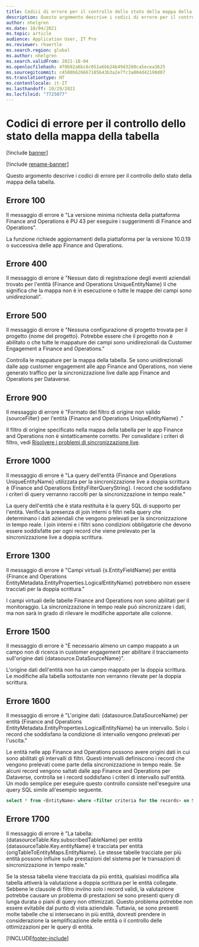 ```yaml
---
title: Codici di errore per il controllo dello stato della mappa della tabella
description: Questo argomento descrive i codici di errore per il controllo dello stato della mappa della tabella.
author: nhelgren
ms.date: 10/04/2021
ms.topic: article
audience: Application User, IT Pro
ms.reviewer: rhaertle
ms.search.region: global
ms.author: nhelgren
ms.search.validFrom: 2021-10-04
ms.openlocfilehash: 4f0b92a6bc6c051a6bb24b49d3280ca5ecea3625
ms.sourcegitcommit: c4500b626667185643b3a2e7fc3a004d42198d07
ms.translationtype: HT
ms.contentlocale: it-IT
ms.lasthandoff: 10/29/2021
ms.locfileid: "7725077"
---
```

# <a name="errors-codes-for-the-table-map-health-check"></a>Codici di errore per il controllo dello stato della mappa della tabella

[!include [banner](../../includes/banner.md)]

[!include [rename-banner](~/includes/cc-data-platform-banner.md)]

Questo argomento descrive i codici di errore per il controllo dello stato della mappa della tabella.

## <a name="error-100"></a>Errore 100

Il messaggio di errore è "La versione minima richiesta della piattaforma Finance and Operations è PU 43 per eseguire i suggerimenti di Finance and Operations".

La funzione richiede aggiornamenti della piattaforma per la versione 10.0.19 o successiva delle app Finance and Operations.

## <a name="error-400"></a>Errore 400

Il messaggio di errore è "Nessun dato di registrazione degli eventi aziendali trovato per l'entità \{Finance and Operations UniqueEntityName\} il che significa che la mappa non è in esecuzione o tutte le mappe dei campi sono unidirezionali".

## <a name="error-500"></a>Errore 500

Il messaggio di errore è "Nessuna configurazione di progetto trovata per il progetto \{nome del progetto\}. Potrebbe essere che il progetto non è abilitato o che tutte le mappature dei campi sono unidirezionali da Customer Engagement a Finance and Operations."

Controlla le mappature per la mappa della tabella. Se sono unidirezionali dalle app customer engagement alle app Finance and Operations, non viene generato traffico per la sincronizzazione live dalle app Finance and Operations per Dataverse.

## <a name="error-900"></a>Errore 900

Il messaggio di errore è "Formato del filtro di origine non valido \{sourceFilter\} per l'entità \{Finance and Operations UniqueEntityName\} ."

Il filtro di origine specificato nella mappa della tabella per le app Finance and Operations non è sintatticamente corretto. Per convalidare i criteri di filtro, vedi [Risolvere i problemi di sincronizzazione live](dual-write-troubleshooting-live-sync.md#live-synchronization-issues-that-are-caused-by-incorrect-query-filter-syntax-on-the-dual-write-maps).

## <a name="error-1000"></a>Errore 1000

Il messaggio di errore è "La query dell'entità \{Finance and Operations UniqueEntityName\} utilizzata per la sincronizzazione live a doppia scrittura è \{Finance and Operations EntityFilterQueryString\}. I record che soddisfano i criteri di query verranno raccolti per la sincronizzazione in tempo reale."

La query dell'entità che è stata restituita è la query SQL di supporto per l'entità. Verifica la presenza di join interni o filtri nella query che determinano i dati aziendali che vengono prelevati per la sincronizzazione in tempo reale. I join interni e i filtri sono condizioni obbligatorie che devono essere soddisfatte per ogni record che viene prelevato per la sincronizzazione live a doppia scrittura.

## <a name="error-1300"></a>Errore 1300

Il messaggio di errore è "Campi virtuali \{s.EntityFieldName\} per entità \{Finance and Operations EntityMetadata.EntityProperties.LogicalEntityName\} potrebbero non essere tracciati per la doppia scrittura."

I campi virtuali delle tabelle Finance and Operations non sono abilitati per il monitoraggio. La sincronizzazione in tempo reale può sincronizzare i dati, ma non sarà in grado di rilevare le modifiche apportate alle colonne.

## <a name="error-1500"></a>Errore 1500

Il messaggio di errore è "È necessario almeno un campo mappato a un campo non di ricerca in customer engagement per abilitare il tracciamento sull'origine dati \{datasource.DataSourceName\}".

L'origine dati dell'entità non ha un campo mappato per la doppia scrittura. Le modifiche alla tabella sottostante non verranno rilevate per la doppia scrittura.

## <a name="error-1600"></a>Errore 1600

Il messaggio di errore è "L'origine dati: \{datasource.DataSourceName\} per entità \{Finance and Operations EntityMetadata.EntityProperties.LogicalEntityName\} ha un intervallo. Solo i record che soddisfano la condizione di intervallo vengono prelevati per l'uscita."

Le entità nelle app Finance and Operations possono avere origini dati in cui sono abilitati gli intervalli di filtri. Questi intervalli definiscono i record che vengono prelevati come parte della sincronizzazione in tempo reale. Se alcuni record vengono saltati dalle app Finance and Operations per Dataverse, controlla se i record soddisfano i criteri di intervallo sull'entità. Un modo semplice per eseguire questo controllo consiste nell'eseguire una query SQL simile all'esempio seguente.

```sql
select * from <EntityName> where <filter criteria for the records> on SQL.
```

## <a name="error-1700"></a>Errore 1700

Il messaggio di errore è "La tabella: \{datasourceTable.Key.subscribedTableName\} per entità \{datasourceTable.Key.entityName\} è tracciata per entità \{origTableToEntityMaps.EntityName\}. Le stesse tabelle tracciate per più entità possono influire sulle prestazioni del sistema per le transazioni di sincronizzazione in tempo reale."

Se la stessa tabella viene tracciata da più entità, qualsiasi modifica alla tabella attiverà la valutazione a doppia scrittura per le entità collegate. Sebbene le clausole di filtro inviino solo i record validi, la valutazione potrebbe causare un problema di prestazioni se sono presenti query di lunga durata o piani di query non ottimizzati. Questo problema potrebbe non essere evitabile dal punto di vista aziendale. Tuttavia, se sono presenti molte tabelle che si intersecano in più entità, dovresti prendere in considerazione la semplificazione delle entità o il controllo delle ottimizzazioni per le query di entità.

[!INCLUDE[footer-include](../../../../includes/footer-banner.md)]
